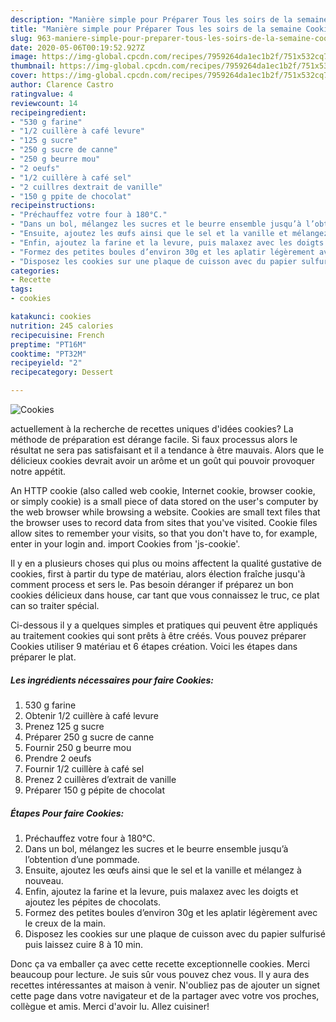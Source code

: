 ```yaml
---
description: "Manière simple pour Préparer Tous les soirs de la semaine Cookies"
title: "Manière simple pour Préparer Tous les soirs de la semaine Cookies"
slug: 963-maniere-simple-pour-preparer-tous-les-soirs-de-la-semaine-cookies
date: 2020-05-06T00:19:52.927Z
image: https://img-global.cpcdn.com/recipes/7959264da1ec1b2f/751x532cq70/cookies-photo-principale-de-la-recette.jpg
thumbnail: https://img-global.cpcdn.com/recipes/7959264da1ec1b2f/751x532cq70/cookies-photo-principale-de-la-recette.jpg
cover: https://img-global.cpcdn.com/recipes/7959264da1ec1b2f/751x532cq70/cookies-photo-principale-de-la-recette.jpg
author: Clarence Castro
ratingvalue: 4
reviewcount: 14
recipeingredient:
- "530 g farine"
- "1/2 cuillère à café levure"
- "125 g sucre"
- "250 g sucre de canne"
- "250 g beurre mou"
- "2 oeufs"
- "1/2 cuillère à café sel"
- "2 cuillres dextrait de vanille"
- "150 g ppite de chocolat"
recipeinstructions:
- "Préchauffez votre four à 180°C."
- "Dans un bol, mélangez les sucres et le beurre ensemble jusqu’à l’obtention d’une pommade."
- "Ensuite, ajoutez les œufs ainsi que le sel et la vanille et mélangez à nouveau."
- "Enfin, ajoutez la farine et la levure, puis malaxez avec les doigts et ajoutez les pépites de chocolats."
- "Formez des petites boules d’environ 30g et les aplatir légèrement avec le creux de la main."
- "Disposez les cookies sur une plaque de cuisson avec du papier sulfurisé puis laissez cuire 8 à 10 min."
categories:
- Recette
tags:
- cookies

katakunci: cookies 
nutrition: 245 calories
recipecuisine: French
preptime: "PT16M"
cooktime: "PT32M"
recipeyield: "2"
recipecategory: Dessert

---
```



![Cookies](https://img-global.cpcdn.com/recipes/7959264da1ec1b2f/751x532cq70/cookies-photo-principale-de-la-recette.jpg)

actuellement à la recherche de recettes uniques d'idées cookies? La méthode de préparation est dérange facile. Si faux processus alors le résultat ne sera pas satisfaisant et il a tendance à être mauvais. Alors que le délicieux cookies devrait avoir un arôme et un goût qui pouvoir provoquer notre appétit.

An HTTP cookie (also called web cookie, Internet cookie, browser cookie, or simply cookie) is a small piece of data stored on the user&#39;s computer by the web browser while browsing a website. Cookies are small text files that the browser uses to record data from sites that you&#39;ve visited. Cookie files allow sites to remember your visits, so that you don&#39;t have to, for example, enter in your login and. import Cookies from &#39;js-cookie&#39;.

Il y en a plusieurs choses qui plus ou moins affectent la qualité gustative de cookies, first à partir du type de matériau, alors élection fraîche jusqu'à comment process et sers le. Pas besoin déranger if préparez un bon cookies délicieux dans house, car tant que vous connaissez le truc, ce plat can so traiter spécial.


Ci-dessous il y a quelques simples et pratiques qui peuvent être appliqués au traitement cookies qui sont prêts à être créés. Vous pouvez préparer Cookies utiliser 9 matériau et 6 étapes création. Voici les étapes dans préparer le plat.

<!--inarticleads1-->

##### Les ingrédients nécessaires pour faire Cookies:

1.  530 g farine
1. Obtenir 1/2 cuillère à café levure
1. Prenez 125 g sucre
1. Préparer 250 g sucre de canne
1. Fournir 250 g beurre mou
1. Prendre 2 oeufs
1. Fournir 1/2 cuillère à café sel
1. Prenez 2 cuillères d’extrait de vanille
1. Préparer 150 g pépite de chocolat




<!--inarticleads2-->

##### Étapes Pour faire Cookies:

1. Préchauffez votre four à 180°C.
1. Dans un bol, mélangez les sucres et le beurre ensemble jusqu’à l’obtention d’une pommade.
1. Ensuite, ajoutez les œufs ainsi que le sel et la vanille et mélangez à nouveau.
1. Enfin, ajoutez la farine et la levure, puis malaxez avec les doigts et ajoutez les pépites de chocolats.
1. Formez des petites boules d’environ 30g et les aplatir légèrement avec le creux de la main.
1. Disposez les cookies sur une plaque de cuisson avec du papier sulfurisé puis laissez cuire 8 à 10 min.





Donc ça va emballer ça avec cette recette exceptionnelle cookies. Merci beaucoup pour lecture. Je suis sûr vous pouvez chez vous. Il y aura des recettes  intéressantes at maison à venir. N'oubliez pas de ajouter un signet cette page dans votre navigateur et de la partager avec votre vos proches, collègue et amis. Merci d'avoir lu. Allez cuisiner!
